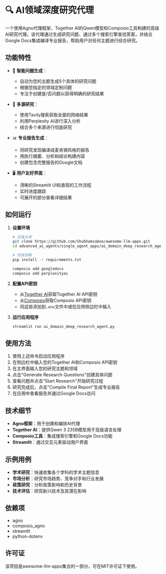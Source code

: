 # 🔍 AI领域深度研究代理

一个使用Agno代理框架、Together AI的Qwen模型和Composio工具构建的高级AI研究代理。该代理通过生成研究问题、通过多个搜索引擎查找答案，并结合Google Docs集成编译专业报告，帮助用户对任何主题进行综合研究。

## 功能特性

- 🧠 **智能问题生成**：

  - 自动为您的主题生成5个具体的研究问题
  - 根据您指定的领域定制问题
  - 专注于创建是/否问题以获得明确的研究结果
- 🔎 **多源研究**：

  - 使用Tavily搜索获取全面的网络结果
  - 利用Perplexity AI进行深入分析
  - 结合多个来源进行彻底研究
- 📊 **专业报告生成**：

  - 将研究发现编译成麦肯锡风格的报告
  - 用执行摘要、分析和结论构建内容
  - 创建包含完整报告的Google文档
- 🖥️ **用户友好界面**：

  - 清晰的Streamlit UI和直观的工作流程
  - 实时进度跟踪
  - 可展开的部分查看详细结果

## 如何运行

1. **设置环境**

   ```bash
   # 克隆仓库
   git clone https://github.com/Shubhamsaboo/awesome-llm-apps.git
   cd advanced_ai_agents/single_agent_apps/ai_domain_deep_research_agent

   # 安装依赖
   pip install -r requirements.txt

   composio add googledocs
   composio add perplexityai
   ```
2. **配置API密钥**

   - 从[Together AI](https://together.ai)获取Together AI API密钥
   - 从[Composio](https://composio.ai)获取Composio API密钥
   - 将这些添加到`.env`文件中或在应用侧边栏中输入
3. **运行应用程序**

   ```bash
   streamlit run ai_domain_deep_research_agent.py
   ```

## 使用方法

1. 使用上述命令启动应用程序
2. 在侧边栏中输入您的Together AI和Composio API密钥
3. 在主界面输入您的研究主题和领域
4. 点击"Generate Research Questions"创建具体问题
5. 查看问题并点击"Start Research"开始研究过程
6. 研究完成后，点击"Compile Final Report"生成专业报告
7. 在应用中查看报告并通过Google Docs访问

## 技术细节

- **Agno框架**：用于创建和编排AI代理
- **Together AI**：提供Qwen 3 235B模型用于高级语言处理
- **Composio工具**：集成搜索引擎和Google Docs功能
- **Streamlit**：通过交互元素驱动用户界面

## 示例用例

- **学术研究**：快速收集各个学科的学术主题信息
- **市场分析**：研究市场趋势、竞争对手和行业发展
- **政策研究**：分析政策影响和历史背景
- **技术评估**：研究新兴技术及其潜在影响

## 依赖项

- agno
- composio_agno
- streamlit
- python-dotenv

## 许可证

该项目是awesome-llm-apps集合的一部分，可在MIT许可证下使用。